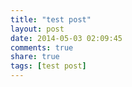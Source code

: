 ```yaml
---
title: "test post"
layout: post
date: 2014-05-03 02:09:45
comments: true
share: true
tags: [test post]
---
```

